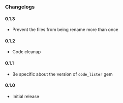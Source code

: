 ### Changelogs

#### 0.1.3

- Prevent the files from being rename more than once

#### 0.1.2

- Code cleanup

#### 0.1.1

- Be specific about the version of `code_lister` gem

#### 0.1.0

- Initial release
